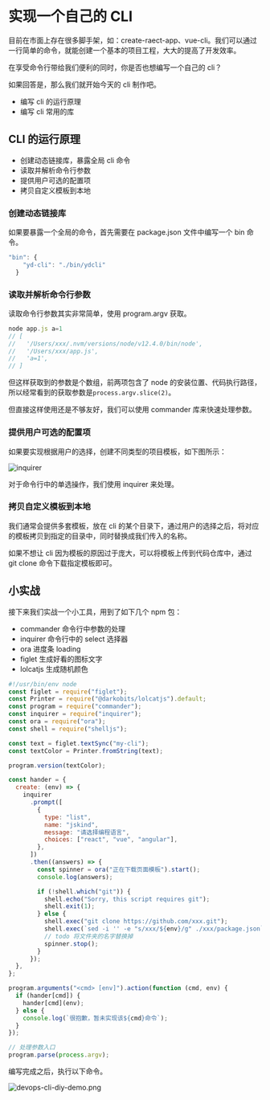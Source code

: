 # 实现一个自己的 CLI

目前在市面上存在很多脚手架，如：create-raect-app、vue-cli。我们可以通过一行简单的命令，就能创建一个基本的项目工程，大大的提高了开发效率。

在享受命令行带给我们便利的同时，你是否也想编写一个自己的 cli？

如果回答是，那么我们就开始今天的 cli 制作吧。

- 编写 cli 的运行原理
- 编写 cli 常用的库

## CLI 的运行原理

- 创建动态链接库，暴露全局 cli 命令
- 读取并解析命令行参数
- 提供用户可选的配置项
- 拷贝自定义模板到本地

### 创建动态链接库

如果要暴露一个全局的命令，首先需要在 package.json 文件中编写一个 bin 命令。

```js
"bin": {
    "yd-cli": "./bin/ydcli"
  }
```

### 读取并解析命令行参数

读取命令行参数其实非常简单，使用 program.argv 获取。

```js
node app.js a=1
// [
//   '/Users/xxx/.nvm/versions/node/v12.4.0/bin/node',
//   '/Users/xxx/app.js',
//   'a=1',
// ]
```

但这样获取到的参数是个数组，前两项包含了 node 的安装位置、代码执行路径，所以经常看到的获取参数是`process.argv.slice(2)`。

但直接这样使用还是不够友好，我们可以使用 commander 库来快速处理参数。

### 提供用户可选的配置项

如果要实现根据用户的选择，创建不同类型的项目模板，如下图所示：

![inquirer](devops-cli-diy-inquirer.gif)

对于命令行中的单选操作，我们使用 inquirer 来处理。

### 拷贝自定义模板到本地

我们通常会提供多套模板，放在 cli 的某个目录下，通过用户的选择之后，将对应的模板拷贝到指定的目录中，同时替换成我们传入的名称。

如果不想让 cli 因为模板的原因过于庞大，可以将模板上传到代码仓库中，通过 git clone 命令下载指定模板即可。

## 小实战

接下来我们实战一个小工具，用到了如下几个 npm 包：

- commander 命令行中参数的处理
- inquirer 命令行中的 select 选择器
- ora 进度条 loading
- figlet 生成好看的图标文字
- lolcatjs 生成随机颜色

```js
#!/usr/bin/env node
const figlet = require("figlet");
const Printer = require("@darkobits/lolcatjs").default;
const program = require("commander");
const inquirer = require("inquirer");
const ora = require("ora");
const shell = require("shelljs");

const text = figlet.textSync("my-cli");
const textColor = Printer.fromString(text);

program.version(textColor);

const hander = {
  create: (env) => {
    inquirer
      .prompt([
        {
          type: "list",
          name: "jskind",
          message: "请选择编程语言",
          choices: ["react", "vue", "angular"],
        },
      ])
      .then((answers) => {
        const spinner = ora("正在下载页面模板").start();
        console.log(answers);

        if (!shell.which("git")) {
          shell.echo("Sorry, this script requires git");
          shell.exit(1);
        } else {
          shell.exec("git clone https://github.com/xxx.git");
          shell.exec(`sed -i '' -e "s/xxx/${env}/g" ./xxx/package.json`);
          // todo 将文件夹的名字替换掉
          spinner.stop();
        }
      });
  },
};

program.arguments("<cmd> [env]").action(function (cmd, env) {
  if (hander[cmd]) {
    hander[cmd](env);
  } else {
    console.log(`很抱歉，暂未实现该${cmd}命令`);
  }
});

// 处理参数入口
program.parse(process.argv);
```

编写完成之后，执行以下命令。

![devops-cli-diy-demo.png](devops-cli-diy-demo.png)
